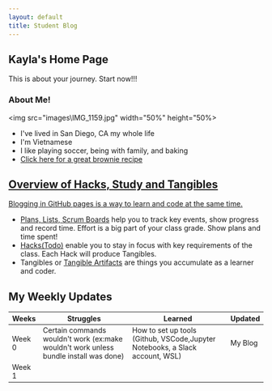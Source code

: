 ```yaml
---
layout: default
title: Student Blog
---
```



## Kayla's Home Page
This is about your journey. Start now!!!
### About Me!
<img src="images\IMG_1159.jpg" width="50%" height="50%>
- I've lived in San Diego, CA my whole life
- I'm Vietnamese
- I like playing soccer, being with family, and baking
- <a href="https://www.loveandlemons.com/brownies-recipe/"> Click here for a great brownie recipe

## Overview of Hacks, Study and Tangibles
Blogging in GitHub pages is a way to learn and code at the same time. 

- Plans, Lists, [Scrum Boards](https://clickup.com/blog/scrum-board/) help you to track key events, show progress and record time.  Effort is a big part of your class grade.  Show plans and time spent!
- [Hacks(Todo)](https://levelup.gitconnected.com/six-ultimate-daily-hacks-for-every-programmer-60f5f10feae) enable you to stay in focus with key requirements of the class.  Each Hack will produce Tangibles.
- Tangibles or [Tangible Artifacts](https://en.wikipedia.org/wiki/Artifact_(software_development)) are things you accumulate as a learner and coder. 

## My Weekly Updates

| Weeks   | Struggles  | Learned  | Updated  |
| ------- | ---------- | -------- | -------- |
| Week 0  |Certain commands wouldn't work (ex:make wouldn't work unless bundle install was done) |How to set up tools (Github, VSCode,Jupyter Notebooks, a Slack account, WSL) | My Blog  |
| Week 1  |            |          |          |
